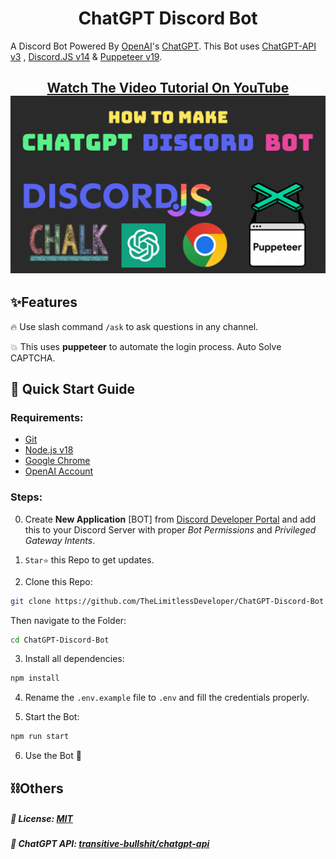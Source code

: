 
<h1 align="center">
ChatGPT Discord Bot
</h1>

A Discord Bot Powered By [OpenAI](https://openai.com/)'s [ChatGPT](https://chat.openai.com).
This Bot uses [ChatGPT-API v3](https://github.com/transitive-bullshit/chatgpt-api/tree/v3) , [Discord.JS v14](https://github.com/discordjs/discord.js) & [Puppeteer v19](https://github.com/puppeteer/puppeteer).

<h2>
<p align="center">
<a href="https://youtu.be/Fp8NP42znFc">Watch The Video Tutorial On YouTube</a><br>
<a href="https://youtu.be/Fp8NP42znFc" target="_blank">
<img src="https://github.com/TheLimitlessDeveloper/ChatGPT-Discord-Bot/blob/main/thumbnail.png" alt="Watch The Video Tutorial On YouTube" width="600">
</a>
</p></h2>


## ✨Features 
 🔥 Use slash command `/ask` to ask questions in any channel.
 
 💥 This uses **puppeteer** to automate the login process. Auto Solve CAPTCHA.

 ## 📡 Quick Start Guide
### Requirements:
 - [Git](https://git-scm.com/)
 - [Node.js v18](https://nodejs.org/)
 - [Google Chrome](https://www.google.com/chrome/)
 - [OpenAI Account](https://chat.openai.com/)

### Steps:
0. Create **New Application** [BOT] from [Discord Developer Portal](https://discord.com/developers/applications) and add this to your Discord Server with proper *Bot Permissions* and *Privileged Gateway Intents*.

1. `Star⭐` this Repo to get updates. 

2. Clone this Repo:
```bash
git clone https://github.com/TheLimitlessDeveloper/ChatGPT-Discord-Bot
```
Then navigate to the Folder:
```bash
cd ChatGPT-Discord-Bot
```

3. Install all dependencies: 
```bash
npm install
```

4. Rename the `.env.example` file to `.env` and fill the credentials properly. 

5. Start the Bot: 
```bash
npm run start
```

6. Use the Bot 🎉


## ⛓Others
##### 📝 License: [MIT](https://github.com/TheLimitlessDeveloper/ChatGPT-Discord-Bot/blob/main/LICENSE)
##### 🔋 ChatGPT API: [transitive-bullshit/chatgpt-api](https://github.com/transitive-bullshit/chatgpt-api)
